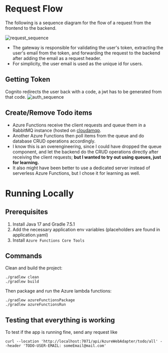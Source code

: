 # Request Flow
The following is a sequence diagram for the flow of a request from the frontend to the backend.

![request_sequence](https://github.com/user-attachments/assets/1b56eaf0-5bbe-45d0-930d-a9ac76f237b3)

- The gateway is responsible for validating the user's token, extracting the user's email from the token, and forwarding the request to the backend after adding the email as a request header.
- For simplicity, the user email is used as the unique id for users.

## Getting Token

Cognito redirects the user back with a code, a jwt has to be generated from that code.
![auth_sequence](https://github.com/user-attachments/assets/dbcd4baa-a681-4fd1-af99-a0f11d0f1351)

## Create/Remove Todo items

- Azure Functions receive the client requests and queue them in a RabbitMQ instance (hosted on [cloudamqp](cloudamqp.com).
- Another Azure Functions then poll items from the queue and do database CRUD operations accordingly.
- I know this is an overengineering, since I could have dropped the queue component, and let the backend do the CRUD operations directly after receiving the client requests; **but I wanted to try out using queues, just for learning.**
- It also might have been better to use a dedicated server instead of serverless Azure Functions, but I chose it for learning as well.

# Running Locally

## Prerequisites

1. Install Java 17 and Gradle 7.5.1
2. Add the necessary application env variables (placeholders are found in application.yaml)
3. Install `Azure Functions Core Tools`

## Commands

Clean and build the project:
```
./gradlew clean
./gradlew build
```

Then package and run the Azure lambda functions:
```
./gradlew azureFunctionsPackage
./gradlew azureFunctionsRun 
```

## Testing that everything is working
To test if the app is running fine, send any request like
```
curl --location 'http://localhost:7071/api/AzureWebAdapter/todo/all' --header 'TODO-USER-EMAIL: someEmail@mail.com'
```

